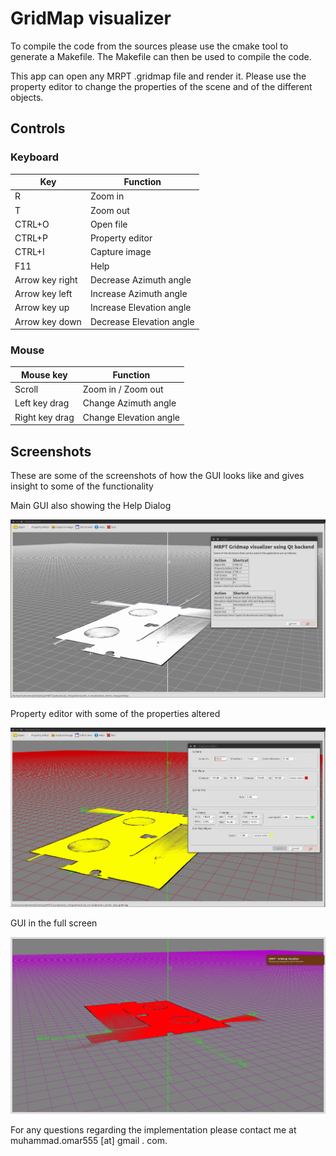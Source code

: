 # GridMap visualizer

To compile the code from the sources please use the cmake tool to generate a Makefile. The Makefile can then be used to compile the code.

This app can open any MRPT .gridmap file and render it. Please use the property editor to change the properties of the scene and of the different objects.

## Controls

### Keyboard


| Key             | Function                 |
|-----------------|--------------------------|
| R               | Zoom in                  |
| T               | Zoom out                 |
| CTRL+O          | Open file                |
| CTRL+P          | Property editor          |
| CTRL+I          | Capture image            |
| F11             | Help                     |
| Arrow key right | Decrease Azimuth angle   |
| Arrow key left  | Increase Azimuth angle   |
| Arrow key up    | Increase Elevation angle |
| Arrow key down  | Decrease Elevation angle |

### Mouse

| Mouse key      | Function               |
|----------------|------------------------|
| Scroll         | Zoom in / Zoom out     |
| Left key drag  | Change Azimuth angle   |
| Right key drag | Change Elevation angle |


## Screenshots

These are some of the screenshots of how the GUI looks like and gives insight to some of the functionality

Main GUI also showing the Help Dialog

![](https://raw.githubusercontent.com/musaeed/MRPT-Demo-Applications/master/Other_files/gridmap_1.png )

Property editor with some of the properties altered

![enter image description here](https://raw.githubusercontent.com/musaeed/MRPT-Demo-Applications/master/Other_files/gridmap_2.png)

GUI in the full screen

![enter image description here](https://raw.githubusercontent.com/musaeed/MRPT-Demo-Applications/master/Other_files/gridmap_3.png)

For any questions regarding the implementation please contact me at muhammad.omar555 [at] gmail . com.
